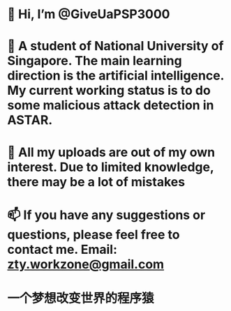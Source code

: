 # 👋 Hi, I’m @GiveUaPSP3000
# 👀 A student of National University of Singapore. The main learning direction is the artificial intelligence. My current working status is to do some malicious attack detection in ASTAR.
# 💞️ All my uploads are out of my own interest. Due to limited knowledge, there may be a lot of mistakes
# 📫 If you have any suggestions or questions, please feel free to contact me. Email: zty.workzone@gmail.com

# 一个梦想改变世界的程序猿

<!---
GiveUaPSP3000/GiveUaPSP3000 is a ✨ special ✨ repository because its `README.md` (this file) appears on your GitHub profile.
You can click the Preview link to take a look at your changes.
--->
